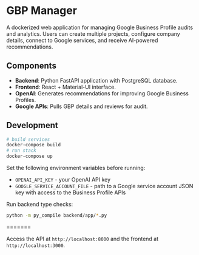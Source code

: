# GBP Manager

A dockerized web application for managing Google Business Profile audits and analytics. Users can create multiple projects, configure company details, connect to Google services, and receive AI-powered recommendations.

## Components

- **Backend**: Python FastAPI application with PostgreSQL database.
- **Frontend**: React + Material-UI interface.
- **OpenAI**: Generates recommendations for improving Google Business Profiles.
- **Google APIs**: Pulls GBP details and reviews for audit.


## Development

```bash
# build services
docker-compose build
# run stack
docker-compose up
```

Set the following environment variables before running:

- `OPENAI_API_KEY` - your OpenAI API key
- `GOOGLE_SERVICE_ACCOUNT_FILE` - path to a Google service account JSON key with
  access to the Business Profile APIs

Run backend type checks:

```bash
python -m py_compile backend/app/*.py
```

=======

Access the API at `http://localhost:8000` and the frontend at `http://localhost:3000`.
